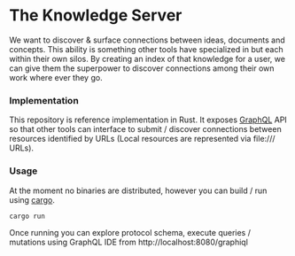 # The Knowledge Server

We want to discover & surface connections between ideas, documents and concepts. This ability is something other tools have specialized in but each within their own silos. By creating an index of that knowledge for a user, we can give them the superpower to discover connections among their own work where ever they go.

### Implementation

This repository is reference implementation in Rust. It exposes [GraphQL][] API
so that other tools can interface to submit / discover connections between
resources identified by URLs (Local resources are represented via file:/// URLs).

### Usage

At the moment no binaries are distributed, however you can build / run using
[cargo][].

```sh
cargo run
```

Once running you can explore protocol schema, execute queries / mutations using
GraphQL IDE from http://localhost:8080/graphiql

[cargo]: https://doc.rust-lang.org/cargo/ "Rust package manager"
[graphql]: https://graphql.org/ "A query language for your API"
